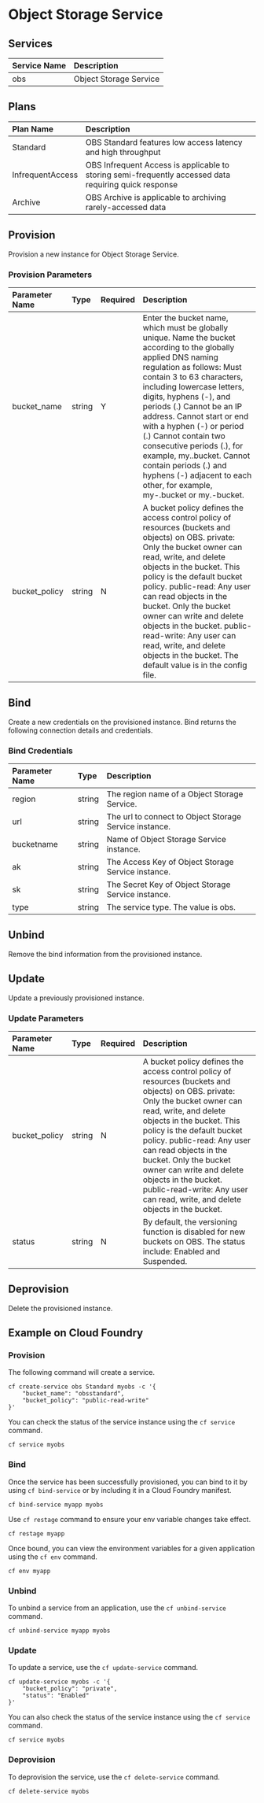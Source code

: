 # Object Storage Service

## Services

| Service Name                   | Description
|:-------------------------------|:-----------
| obs                            | Object Storage Service

## Plans

| Plan Name                      | Description
|:-------------------------------|:-----------
| Standard                       | OBS Standard features low access latency and high throughput
| InfrequentAccess               | OBS Infrequent Access is applicable to storing semi-frequently accessed data requiring quick response
| Archive                        | OBS Archive is applicable to archiving rarely-accessed data

## Provision

Provision a new instance for Object Storage Service.

### Provision Parameters

| Parameter Name               | Type       | Required  | Description
|:-----------------------------|:-----------|:----------|:-----------
| bucket_name                  | string     | Y         | Enter the bucket name, which must be globally unique. Name the bucket according to the globally applied DNS naming regulation as follows: Must contain 3 to 63 characters, including lowercase letters, digits, hyphens (-), and periods (.) Cannot be an IP address. Cannot start or end with a hyphen (-) or period (.) Cannot contain two consecutive periods (.), for example, my..bucket. Cannot contain periods (.) and hyphens (-) adjacent to each other, for example, my-.bucket or my.-bucket.
| bucket_policy                | string     | N         | A bucket policy defines the access control policy of resources (buckets and objects) on OBS. private: Only the bucket owner can read, write, and delete objects in the bucket. This policy is the default bucket policy. public-read: Any user can read objects in the bucket. Only the bucket owner can write and delete objects in the bucket. public-read-write: Any user can read, write, and delete objects in the bucket. The default value is in the config file.

## Bind

Create a new credentials on the provisioned instance.
Bind returns the following connection details and credentials.

### Bind Credentials

| Parameter Name         | Type       | Description
|:-----------------------|:-----------|:-----------
| region                 | string     | The region name of a Object Storage Service.
| url                    | string     | The url to connect to Object Storage Service instance.
| bucketname             | string     | Name of Object Storage Service instance.
| ak                     | string     | The Access Key of Object Storage Service instance.
| sk                     | string     | The Secret Key of Object Storage Service instance.
| type                   | string     | The service type. The value is obs.

## Unbind

Remove the bind information from the provisioned instance.

## Update

Update a previously provisioned instance.

### Update Parameters

| Parameter Name               | Type       | Required  | Description
|:-----------------------------|:-----------|:----------|:-----------
| bucket_policy                | string     | N         | A bucket policy defines the access control policy of resources (buckets and objects) on OBS. private: Only the bucket owner can read, write, and delete objects in the bucket. This policy is the default bucket policy. public-read: Any user can read objects in the bucket. Only the bucket owner can write and delete objects in the bucket. public-read-write: Any user can read, write, and delete objects in the bucket.
| status                       | string     | N         | By default, the versioning function is disabled for new buckets on OBS. The status include: Enabled and Suspended.

## Deprovision

Delete the provisioned instance.

## Example on Cloud Foundry

### Provision

The following command will create a service.

```
cf create-service obs Standard myobs -c '{
    "bucket_name": "obsstandard",
    "bucket_policy": "public-read-write"
}'
```

You can check the status of the service instance using the `cf service` command.

```
cf service myobs
```

### Bind

Once the service has been successfully provisioned, you can bind to it by using
`cf bind-service` or by including it in a Cloud Foundry manifest.

```
cf bind-service myapp myobs
```

Use `cf restage` command to ensure your env variable changes take effect.

```
cf restage myapp
```

Once bound, you can view the environment variables for a given application using the `cf env` command.

```
cf env myapp
```

### Unbind

To unbind a service from an application, use the `cf unbind-service` command.

```
cf unbind-service myapp myobs
```

### Update

To update a service, use the `cf update-service` command.

```
cf update-service myobs -c '{
    "bucket_policy": "private",
    "status": "Enabled"
}'
```

You can also check the status of the service instance using the `cf service` command.

```
cf service myobs
```

### Deprovision

To deprovision the service, use the `cf delete-service` command.

```
cf delete-service myobs
```
